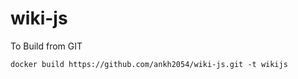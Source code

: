 # wiki-js


To Build from GIT

```docker build https://github.com/ankh2054/wiki-js.git -t wikijs```
